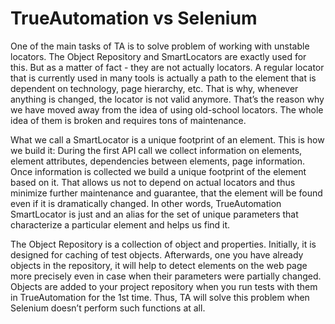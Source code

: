 # TrueAutomation vs Selenium

One of the main tasks of TA is to solve problem of working with unstable locators. The Object Repository and SmartLocators are exactly used for this. But as a matter of fact - they are not actually locators.
A regular locator that is currently used in many tools is actually a path to the element that is dependent on technology, page hierarchy, etc. That is why, whenever anything is changed, the locator is not valid anymore. That’s the reason why we have moved away from the idea of using old-school locators. The whole idea of them is broken and requires tons of maintenance.

What we call a SmartLocator is a unique footprint of an element. This is how we build it:
During the first API call we collect information on elements, element attributes, dependencies between elements, page information. Once information is collected we build a unique footprint of the element based on it. That allows us not to depend on actual locators and thus minimize further maintenance and guarantee, that the element will be found even if it is dramatically changed. In other words, TrueAutomation SmartLocator is just and an alias for the set of unique parameters that characterize a particular element and helps us find it.

The Object Repository is a collection of object and properties. Initially, it is designed for caching of test objects. Afterwards, one you have already objects in the repository, it will help to detect elements on the web page more precisely even in case when their parameters were partially changed. Objects are added to your project repository when you run tests with them in TrueAutomation for the 1st time. Thus, TA will solve this problem when Selenium doesn’t perform such functions at all.

